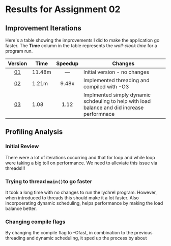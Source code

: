 # Results for Assignment 02

## Improvement Iterations

Here's a table showing the improvements I did to make the application go faster.  The **Time** column in the table represents the _wall-clock time_ for a program run.

| Version | Time | Speedup | Changes |
| :-----: | ---- | :-----: | ------- |
| [01](lychrel.cpp) | 11.48m | &mdash; | Initial version - no changes |
| [02](lychrel.cpp) | 1.21m | 9.48x | Implemented threading and compiled with -O3 |
| [03](lychrel.cpp) | 1.08 | 1.12 | Implmented simply dynamic schdeuling to help with load balance and did increase performnace|

## Profiling Analysis

### Initial Review
There were a lot of iterations occurring and that for loop and while loop were taking a big toll on performance. We need to alleviate this issue via 
threads!!!

### Trying to thread `main()`to go faster

It took a long time with no changes to run the lychrel program. However, when introduced to threads this should make it a lot faster. Also
incorpoerating dynamic scheduling, helps performance by making the load balance better.
### Changing compile flags
By changing the compile flag to -Ofast, in combination to the previous threading and dynamic scheduling, it sped up the process by about
